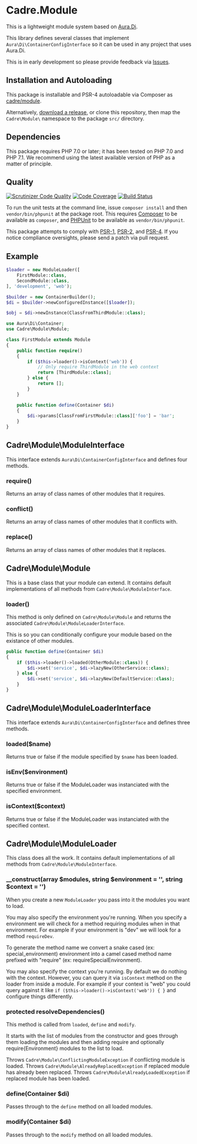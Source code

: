 # Cadre.Module

This is a lightweight module system based on [Aura.Di][].

This library defines several classes that implement 
`Aura\Di\ContainerConfigInterface` so it can be used in any project that uses 
Aura.Di.

This is in early development so please provide feedback via 
[Issues](https://github.com/cadrephp/Cadre.Module/issues).

## Installation and Autoloading

This package is installable and PSR-4 autoloadable via Composer as
[cadre/module][].

Alternatively, [download a release][], or clone this repository, then map the
`Cadre\Module\` namespace to the package `src/` directory.

## Dependencies

This package requires PHP 7.0 or later; it has been tested on PHP 7.0 and 
PHP 7.1. We recommend using the latest available version of PHP as a matter of
principle.

## Quality

[![Scrutinizer Code Quality](https://scrutinizer-ci.com/g/cadrephp/Cadre.Module/badges/quality-score.png?b=0.x)](https://scrutinizer-ci.com/g/cadrephp/Cadre.Module/?branch=0.x)
[![Code Coverage](https://scrutinizer-ci.com/g/cadrephp/Cadre.Module/badges/coverage.png?b=0.x)](https://scrutinizer-ci.com/g/cadrephp/Cadre.Module/?branch=0.x)
[![Build Status](https://travis-ci.org/cadrephp/Cadre.Module.svg?branch=0.x)](https://travis-ci.org/cadrephp/Cadre.Module)

To run the unit tests at the command line, issue `composer install` and then
`vendor/bin/phpunit` at the package root. This requires [Composer][] to be 
available as `composer`, and [PHPUnit][] to be available as `vendor/bin/phpunit`.

This package attempts to comply with [PSR-1][], [PSR-2][], and [PSR-4][]. If
you notice compliance oversights, please send a patch via pull request.

## Example

```php
$loader = new ModuleLoader([
    FirstModule::class,
    SecondModule::class,
], 'development', 'web');

$builder = new ContainerBuilder();
$di = $builder->newConfiguredInstance([$loader]);

$obj = $di->newInstance(ClassFromThirdModule::class);
```

```php
use Aura\Di\Container;
use Cadre\Module\Module;

class FirstModule extends Module
{
    public function require()
    {
        if ($this->loader()->isContext('web')) {
            // Only require ThirdModule in the web context
            return [ThirdModule::class];
        } else {
            return [];
        }
    }

    public function define(Container $di)
    {
        $di->params[ClassFromFirstModule::class]['foo'] = 'bar';
    }
}
```

## Cadre\Module\ModuleInterface

This interface extends `Aura\Di\ContainerConfigInterface` and defines four methods.

### require()

Returns an array of class names of other modules that it requires.

### conflict()

Returns an array of class names of other modules that it conflicts with.

### replace()

Returns an array of class names of other modules that it replaces.

## Cadre\Module\Module

This is a base class that your module can extend. It contains default implementations of all
methods from `Cadre\Module\ModuleInterface`.

### loader()

This method is only defined on `Cadre\Module\Module` and returns the associated
`Cadre\Module\ModuleLoaderInterface`.

This is so you can conditionally configure your module based on the existance of other
modules.

```php
public function define(Container $di)
{
    if ($this->loader()->loaded(OtherModule::class)) {
        $di->set('service', $di->lazyNew(OtherService::class);
    } else {
        $di->set('service', $di->lazyNew(DefaultService::class);
    }
}
```

## Cadre\Module\ModuleLoaderInterface

This interface extends `Aura\Di\ContainerConfigInterface` and defines three methods.

### loaded($name)

Returns true or false if the module specified by `$name` has been loaded.

### isEnv($environment)

Returns true or false if the ModuleLoader was instanciated with the specified environment.

### isContext($context)

Returns true or false if the ModuleLoader was instanciated with the specified context.

## Cadre\Module\ModuleLoader

This class does all the work. It contains default implementations of all
methods from `Cadre\Module\ModuleInterface`.

### __construct(array $modules, string $environment = '', string $context = '')

When you create a new `ModuleLoader` you pass into it the modules you want to load.

You may also specify the environment you're running. When you specify a environment
we will check for a method requiring modules when in that environment. For example
if your environment is "dev" we will look for a method `requireDev`. 

To generate the method name we convert a snake cased (ex: special_environment) 
environment into a camel cased method name prefixed with "require"
(ex: requireSpecialEnvironment).

You may also specify the context you're running. By default we do nothing with the
context. However, you can query it via `isContext` method on the loader from inside
a module. For example if your context is "web" you could query against it like 
`if ($this->loader()->isContext('web')) { }` and configure things differently.

### protected resolveDependencies()

This method is called from `loaded`, `define` and `modify`.

It starts with the list of modules from the constructor and goes through them loading
the modules and then adding require and optionally require{Environment} modules to the
list to load.

Throws `Cadre\Module\ConflictingModuleException` if conflicting module is loaded.
Throws `Cadre\Module\AlreadyReplacedException` if replaced module has already been replaced.
Throws `Cadre\Module\AlreadyLoadedException` if replaced module has been loaded.

### define(Container $di)

Passes through to the `define` method on all loaded modules.

### modify(Container $di)

Passes through to the `modify` method on all loaded modules.

[Aura.Di]: https://github.com/auraphp/Aura.Di
[PSR-1]: https://github.com/php-fig/fig-standards/blob/master/accepted/PSR-1-basic-coding-standard.md
[PSR-2]: https://github.com/php-fig/fig-standards/blob/master/accepted/PSR-2-coding-style-guide.md
[PSR-4]: https://github.com/php-fig/fig-standards/blob/master/accepted/PSR-4-autoloader.md
[Composer]: http://getcomposer.org/
[PHPUnit]: http://phpunit.de/
[download a release]: https://github.com/cadrephp/Cadre.Module/releases
[cadre/module]: https://packagist.org/packages/cadre/module
